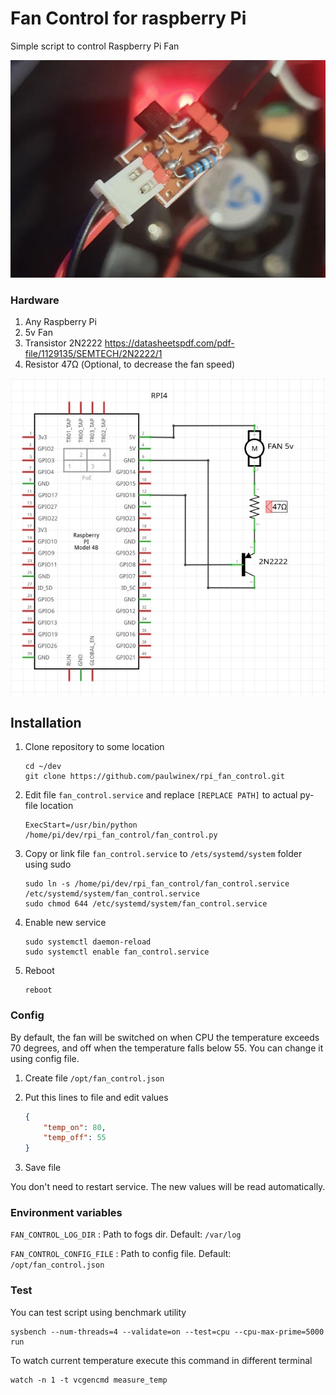 # Fan Control for raspberry Pi

Simple script to control Raspberry Pi Fan

![Scheme](images/photo.jpg)

### Hardware

1. Any Raspberry Pi
2. 5v Fan
3. Transistor 2N2222 https://datasheetspdf.com/pdf-file/1129135/SEMTECH/2N2222/1
4. Resistor 47Ω (Optional, to decrease the fan speed)

![Scheme](images/scheme.jpg)

## Installation

1. Clone repository to some location
    ```shell
    cd ~/dev
    git clone https://github.com/paulwinex/rpi_fan_control.git
    ```
2. Edit file `fan_control.service` and replace `[REPLACE PATH]` to actual py-file location
    ```
    ExecStart=/usr/bin/python /home/pi/dev/rpi_fan_control/fan_control.py
    ```
3. Copy or link file `fan_control.service` to `/ets/systemd/system` folder using sudo
    ```shell
    sudo ln -s /home/pi/dev/rpi_fan_control/fan_control.service /etc/systemd/system/fan_control.service
    sudo chmod 644 /etc/systemd/system/fan_control.service
    ```
4. Enable new service

    ```shell
    sudo systemctl daemon-reload
    sudo systemctl enable fan_control.service
    ```

5. Reboot
    ```shell
    reboot
    ```

### Config

By default, the fan will be switched on when CPU the temperature exceeds 70 degrees,
and off when the temperature falls below 55. You can change it using config file.

1. Create file `/opt/fan_control.json`

2. Put this lines to file and edit values
    ```json
    {
        "temp_on": 80,
        "temp_off": 55
    }
    ```
 
3. Save file

You don't need to restart service. The new values will be read automatically.

### Environment variables

`FAN_CONTROL_LOG_DIR` : Path to fogs dir. Default: `/var/log`

`FAN_CONTROL_CONFIG_FILE` : Path to config file. Default: `/opt/fan_control.json`

### Test

You can test script using benchmark utility

```shell
sysbench --num-threads=4 --validate=on --test=cpu --cpu-max-prime=5000 run
```

To watch current temperature execute this command in different terminal

```shell
watch -n 1 -t vcgencmd measure_temp
```
